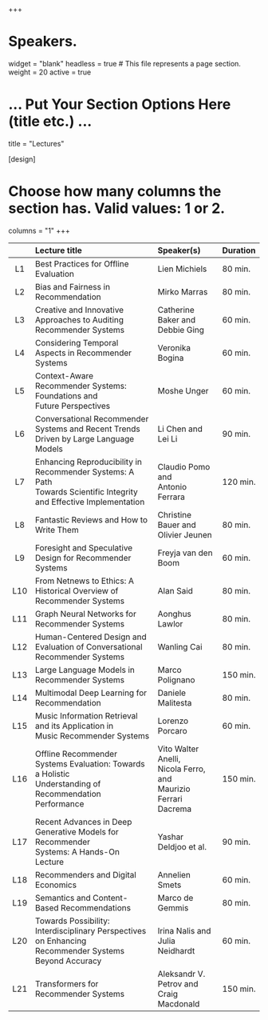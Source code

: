 +++
# Speakers.
widget = "blank"
headless = true  # This file represents a page section.
weight = 20
active = true 

# ... Put Your Section Options Here (title etc.) ...
title = "Lectures"

[design]
  # Choose how many columns the section has. Valid values: 1 or 2.
  columns = "1"
+++

|     | Lecture title | Speaker(s) | Duration |
|:---:|:--------------|:-----------|:-----------|
| L1 | Best Practices for Offline Evaluation | Lien Michiels | 80 min. |
| L2 | Bias and Fairness in Recommendation | Mirko Marras | 80 min. |
| L3 | Creative and Innovative Approaches to Auditing <br> Recommender Systems | Catherine Baker and <br> Debbie Ging | 60 min. |
| L4 | Considering Temporal Aspects in Recommender Systems | Veronika Bogina | 60 min. |
| L5 | Context-Aware Recommender Systems: Foundations and <br> Future Perspectives | Moshe Unger | 60 min. |
| L6 | Conversational Recommender Systems and Recent Trends <br> Driven by Large Language Models | Li Chen and Lei Li | 90 min. |
| L7 | Enhancing Reproducibility in Recommender Systems: A Path <br> Towards Scientific Integrity and Effective Implementation | Claudio Pomo and <br> Antonio Ferrara | 120 min. |
| L8 | Fantastic Reviews and How to Write Them | Christine Bauer and <br> Olivier Jeunen | 80 min. |
| L9 | Foresight and Speculative Design for Recommender Systems | Freyja van den Boom | 60 min. |
| L10 | From Netnews to Ethics: A Historical Overview of <br> Recommender Systems | Alan Said | 80 min. |
| L11 | Graph Neural Networks for Recommender Systems | Aonghus Lawlor | 80 min. |
| L12 | Human-Centered Design and Evaluation of Conversational <br> Recommender Systems | Wanling Cai | 80 min. |
| L13 | Large Language Models in Recommender Systems | Marco Polignano | 150 min. |
| L14 | Multimodal Deep Learning for Recommendation | Daniele Malitesta | 80 min. |
| L15 | Music Information Retrieval and its Application in <br> Music Recommender Systems | Lorenzo Porcaro | 60 min. |
| L16 | Offline Recommender Systems Evaluation: Towards a Holistic <br> Understanding of Recommendation Performance | Vito Walter Anelli, <br> Nicola Ferro, and <br> Maurizio Ferrari Dacrema | 150 min. |
| L17 | Recent Advances in Deep Generative Models for Recommender <br> Systems: A Hands-On Lecture | Yashar Deldjoo et al. | 90 min. |
| L18 | Recommenders and Digital Economics | Annelien Smets | 60 min. |
| L19 | Semantics and Content-Based Recommendations | Marco de Gemmis | 80 min. |
| L20 | Towards Possibility: Interdisciplinary Perspectives on Enhancing <br> Recommender Systems Beyond Accuracy | Irina Nalis and <br> Julia Neidhardt | 60 min. |
| L21 | Transformers for Recommender Systems | Aleksandr V. Petrov and <br> Craig Macdonald | 150 min. |


<!--
  # Choose how many columns the section has. Valid values: 1 or 2.
  columns = "2"
+++

| Name                  | Affiliation                              | Website                                                                        | Session        |
|-----------------------|------------------------------------------|--------------------------------------------------------------------------------|----------------|
| Morten Arngren        | Wunderman Nordic, DK                     | [Web](https://www.linkedin.com/in/arngren/)                                    | S1             |
| Leandro Balby Marinho | Federal University of Campina Grande, BR | [Web](http://leandro.lsd.ufcg.edu.br/)                                        | S14            |
| Christine Bauer       | Utrecht University, NL                   | [Web](https://www.christinebauer.eu/)                                          | S5, S10, & S13 |
| Ludovico Boratto      | University of Cagliari, IT               | [Web](https://www.ludovicoboratto.com/)                                        | S3 & S4        |
| Robin Burke           | UC Boulder, USA                          | [Web](https://www.colorado.edu/cmci/people/college-leadership/robin-burke)     | S17 & S18      |
| Humberto Corona       | Spotify, NL                              | [Web](https://www.linkedin.com/in/humberto-corona/)                            | S16            |
| Kim Falk              | Shopify, DK                              | [Web](https://kimfalk.org/)                                                    | S2             |
| Marco de Gemmis       | University of Bari, IT                   | [Web](https://www.di.uniba.it/~swap/index.php?n=Membri.Degemmis)               | S6-S9          |
| David Graus           | Randstad, NL                             | [Web](https://graus.nu/)                                                       | S15            |
| Dietmar Jannach       | University of Klagenfurt, AT             | [Web](https://www.aau.at/en/aics/research-groups/infsys/team/dietmar-jannach/) | S1             |
| Mesut Kaya            | Aalborg University Copenhagen, DK         | [Web](https://mesutkaya.github.io/)                                            | S15            |
| Pasquale Lops         | University of Bari, IT                   | [Web](http://www.di.uniba.it/~swap/index.php?n=Membri.Lops)                    | S6-S9          |
| Lien Michiels         | University of Antwerp, BE                | [Web](https://www.uantwerpen.be/en/staff/lien-michiels/)                       | S12            |
| Cataldo Musto         | University of Bari, IT                   | [Web](http://www.di.uniba.it/~swap/index.php?n=Membri.CataldoMusto)            | S6-S9          |
| Daan Odijk            | RTL, NL                                  | [Web](https://www.linkedin.com/in/dodijk/)                  | S11            |
| Marco Polignano       | University of Bari, IT                   | [Web](http://www.di.uniba.it/~swap/index.php?n=Membri.MarcoPolignano)                | S6-S9          |
| Giovanni Semeraro     | University of Bari, IT                   | [Web](http://www.di.uniba.it/~swap/index.php?n=Membri.Semeraro)                | S6-S9          |
| Martijn Willemsen     | JADS & TUE, NL                           | [Web](https://martijnwillemsen.nl/)                                            | S5, S10        |
| Özlem Özgöbek         | NTNU, NO                                 | [Web](https://www.ntnu.edu/employees/ozlem.ozgobek)                            | S11            |
-->